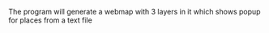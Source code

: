 The program will generate a webmap with 3 layers in it which shows popup for places from a text file